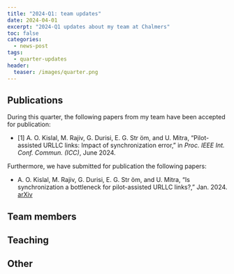 ```yaml
---
title: "2024-Q1: team updates"
date: 2024-04-01
excerpt: "2024-Q1 updates about my team at Chalmers"
toc: false 
categories:
  - news-post 
tags:
  - quarter-updates
header:
  teaser: /images/quarter.png
---
```





## Publications 
During this quarter, the following papers from my team have been accepted for publication:

- [1] A. O. Kislal, M. Rajiv, G. Durisi, E. G. Str ̈om, and U. Mitra, “Pilot-assisted URLLC links: Impact of synchronization error,” in _Proc. IEEE Int. Conf. Commun. (ICC)_, June 2024.


Furthermore, we have submitted for publication the following papers:

- A. O. Kislal, M. Rajiv, G. Durisi, E. G. Str ̈om, and U. Mitra, “Is synchronization a bottleneck for pilot-assisted URLLC links?,” Jan. 2024. [arXiv](http://arxiv.org/abs/2401.09089)



## Team members 

## Teaching 

## Other 

